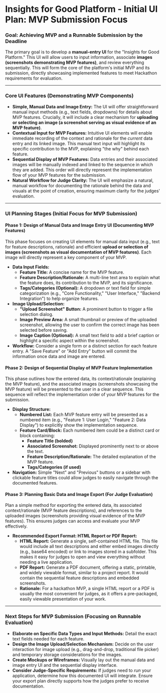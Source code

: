 # Insights for Good Platform - Initial UI Plan: MVP Submission Focus

### Goal: Achieving MVP and a Runnable Submission by the Deadline

The primary goal is to develop a **manual-entry UI** for the "Insights for Good Platform." This UI will allow users to input information, associate **images (screenshots demonstrating MVP features)**, and review everything sequentially. This will form the core of the platform's initial MVP and its submission, directly showcasing implemented features to meet Hackathon requirements for evaluation.

---

### Core UI Features (Demonstrating MVP Components)

* **Simple, Manual Data and Image Entry:** The UI will offer straightforward manual input methods (e.g., text fields, dropdowns) for details about MVP features. Crucially, it will include a clear mechanism for **uploading or selecting an image (a screenshot serving as visual evidence of an MVP feature)**.
* **Contextual Input for MVP Features:** Intuitive UI elements will enable immediate recording of the context and rationale for the *current* data entry and its linked image. This manual text input will highlight its specific contribution to the MVP, explaining "the why" behind each feature.
* **Sequential Display of MVP Features:** Data entries and their associated images will be manually indexed and linked to the sequence in which they are added. This order will directly represent the implementation flow of your MVP features for the submission.
* **Natural Workflow for Judge Clarity:** The UI will emphasize a natural, manual workflow for documenting the rationale behind the data and visuals at the point of creation, ensuring maximum clarity for the judges' evaluation.

---

### UI Planning Stages (Initial Focus for MVP Submission)

#### Phase 1: Design of Manual Data and Image Entry UI (Documenting MVP Features)

This phase focuses on creating UI elements for manual data input (e.g., text for feature descriptions, rationale) and efficient **upload or selection of images (screenshots as visual documentation of MVP features)**. Each image will directly represent a key component of your MVP.

* **Data Input Fields:**
    * **Feature Title:** A concise name for the MVP feature.
    * **Feature Description/Rationale:** A multi-line text area to explain what the feature does, its contribution to the MVP, and its significance.
    * **Tags/Categories (Optional):** A dropdown or text field for simple categorization (e.g., "Core Functionality," "User Interface," "Backend Integration") to help organize features.
* **Image Upload/Selection:**
    * **"Upload Screenshot" Button:** A prominent button to trigger a file selection dialog.
    * **Image Preview Area:** A small thumbnail or preview of the uploaded screenshot, allowing the user to confirm the correct image has been selected before saving.
    * **Image Caption (Optional):** A small text field to add a brief caption or highlight a specific aspect within the screenshot.
* **Workflow:** Consider a single form or a distinct section for each feature entry. A "Save Feature" or "Add Entry" button will commit the information once data and image are entered.

#### Phase 2: Design of Sequential Display of MVP Feature Implementation

This phase outlines how the entered data, its context/rationale (explaining the MVP feature), and the associated images (screenshots showcasing the MVP feature) will be presented to the user in a clear sequence. This sequence will reflect the implementation order of your MVP features for the submission.

* **Display Structure:**
    * **Numbered List:** Each MVP feature entry will be presented as a numbered item (e.g., "Feature 1: User Login," "Feature 2: Data Display") to explicitly show the implementation sequence.
    * **Feature Card/Block:** Each numbered item could be a distinct card or block containing:
        * **Feature Title (bolded)**
        * **Associated Screenshot:** Displayed prominently next to or above the text.
        * **Feature Description/Rationale:** The detailed explanation of the MVP feature.
        * **Tags/Categories (if used)**
* **Navigation:** Simple "Next" and "Previous" buttons or a sidebar with clickable feature titles could allow judges to easily navigate through the documented features.

#### Phase 3: Planning Basic Data and Image Export (For Judge Evaluation)

Plan a simple method for exporting the entered data, its associated context/rationale (MVP feature descriptions), and references to the uploaded images (screenshots providing visual evidence of the MVP features). This ensures judges can access and evaluate your MVP effectively.

* **Recommended Export Format: HTML Report or PDF Report:**
    * **HTML Report:** Generate a single, self-contained HTML file. This file would include all text descriptions and either embed images directly (e.g., base64 encoded) or link to images stored in a subfolder. This makes it easy for judges to open and view everything without needing a live application.
    * **PDF Report:** Generate a PDF document, offering a static, printable, and widely viewable format, similar to a project report. It would contain the sequential feature descriptions and embedded screenshots.
    * **Rationale:** For a hackathon MVP, a single HTML report or a PDF is usually the most convenient for judges, as it offers a pre-packaged, easily viewable presentation of your work.

---

### Next Steps for MVP Submission (Focusing on Runnable Evaluation)

* **Elaborate on Specific Data Types and Input Methods:** Detail the exact text fields needed for each feature.
* **Design the Image Upload/Selection Mechanism:** Decide on the user interaction for image upload (e.g., drag-and-drop, traditional file picker) and temporary storage considerations for the images.
* **Create Mockups or Wireframes:** Visually lay out the manual data and image entry UI and the sequential display interface.
* **Consider Judge-Specific Requirements:** If judges need to *run* your application, determine how this documented UI will integrate. Ensure your export plan directly supports how the judges prefer to receive documentation.
